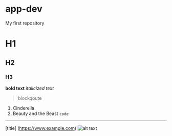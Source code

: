 # app-dev
My first repository
# H1
## H2
### H3
**bold text**
*italicized text*
> blockqoute
1. Cinderella
2. Beauty and the Beast
`code`
---
  [title]
  (https://www.example.com)
  ![alt text](image.jpg)
  
